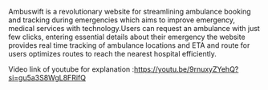Ambuswift is a revolutionary website for streamlining ambulance booking and tracking during emergencies which aims to improve emergency, medical services with technology.Users can request an ambulance with just few clicks, entering essential details about their emergency the website provides real time tracking of ambulance locations and ETA and route for users optimizes routes to reach the nearest hospital efficiently.

Video link of youtube for explanation :https://youtu.be/9rnuxyZYehQ?si=gu5a3S8WgL8FRifQ

